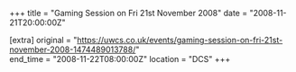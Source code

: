 +++
title = "Gaming Session on Fri 21st November 2008"
date = "2008-11-21T20:00:00Z"

[extra]
original = "https://uwcs.co.uk/events/gaming-session-on-fri-21st-november-2008-1474489013788/"    
end_time = "2008-11-22T08:00:00Z"
location = "DCS"
+++



